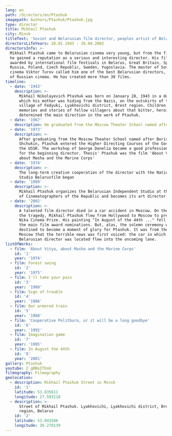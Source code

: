 ```yaml
---
lang: en
path: /directors/en/Ptashuk
imagepath: Authors/Ptashuk/Ptashuk.jpg
type: director
title: Mikhail Ptashuk
city: Minsk
titleText: 'Soviet and Belarusian film director, peoples artist of Belarus.'
directorsLifeYears: 28.01.1943 - 26.04.2002
directorsInfo: >-
  Mikhail Ptashuk came to Belarusian cinema very young, but from the first work
  he gained a reputation as a serious and interesting director. His films were
  awarded by international film festivals in Belarus, Great Britain, Spain,
  Russia, Poland, Czech Republic, Sweden, Yugoslavia. The master of Soviet
  cinema Viktor Turov called him one of the best Belarusian directors, the pride
  of Russian cinema. He has created more than 30 films.
timeline:
  - date: '1943'
    description: >-
      Mikhail Nikolayevich Ptashuk was born on January 28, 1943 in a dugout, in
      which his mother was hiding from the Nazis, on the outskirts of the
      village of Fedyuki, Lyakhovichi district, Brest region. Children's
      memories and stories of fellow villagers about that bitter, heroic time
      determined the main direction in the work of Ptashuk.
  - date: '1967'
    description: He graduated from the Moscow Theater School named after B.V. Schukina
  - date: '1973'
    description: >-
      After graduating from the Moscow Theater School named after Boris
      Shchukin, Ptashuk entered the Higher Directing Courses of the Goskino of
      the USSR. The workshop of George Danelia became a good professional school
      for the beginning director. Thesis' Ptashuk was the film 'About Victor,
      about Masha and the Marine Corps'
  - date: '1974'
    description: >-
      The long-term creative cooperation of the director with the National Film
      Studio Belarusfilm began
  - date: '1989'
    description: >-
      Mikhail Ptashuk organizes the Belarusian Independent Studio at the Union
      of Cinematographers of the Republic and becomes its art director
  - date: '2002'
    description: >-
      A talented film director died in a car accident in Moscow. On the eve of
      the tragedy, Mikhail Ptashuk flew from Hollywood to Moscow to present the
      Nika Cinema Prize. His painting "In August of the 44th ..." fell into all
      the main film award nominations. But, alas, the solemn ceremony was not
      destined to become a moment of glory for Ptashuk. It was from the stage in
      Moscow that the terrible news was first voiced: the car in which the
      Belarusian director was located flew into the oncoming lane.
listOfWorks:
  - film: 'About Vitya, about Masha and the Marine Corps'
    id: '1'
    year: '1974'
  - film: Forest swing
    id: '2'
    year: '1975'
  - film: I'll take your pain
    id: '3'
    year: '1980'
  - film: Sign of trouble
    id: '4'
    year: '1986'
  - film: Our armored train
    id: '5'
    year: '1988'
  - film: 'Cooperative Politburo, or it will be a long goodbye'
    id: '6'
    year: '1992'
  - film: Imagination game
    id: '7'
    year: '1995'
  - film: In August the 44th
    id: '8'
    year: '2001'
gallery: Ptashuk
youtube: Z_gRBoITbnU
filmography: Filmography
geolocation:
  - description: Mikhail Ptashuk Street in Minsk
    id: '1'
    latitude: 53.835611
    longitude: 27.593218
  - description: >-
      Street of Mikhail Ptashuk. Lyakhovichi, Lyakhovichi district, Brest
      region, Belarus
    id: '2'
    latitude: 53.043586
    longitude: 26.278139
---
```


